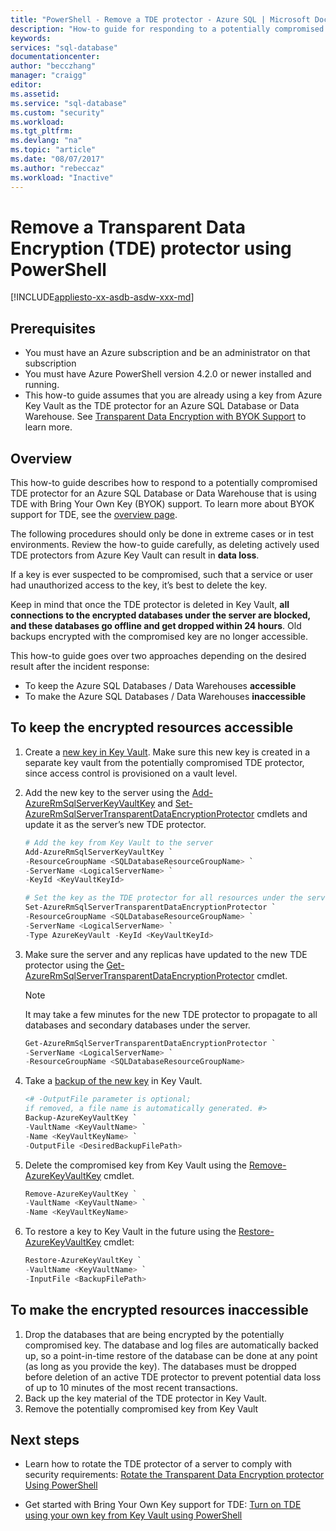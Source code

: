 ```yaml
---
title: "PowerShell - Remove a TDE protector - Azure SQL | Microsoft Docs"
description: "How-to guide for responding to a potentially compromised TDE protector for an Azure SQL Database or Data Warehouse using TDE with Bring YOur Own Key (BYOK) support."
keywords:
services: "sql-database"
documentationcenter:
author: "becczhang"
manager: "craigg"
editor:
ms.assetid:
ms.service: "sql-database"
ms.custom: "security"
ms.workload:
ms.tgt_pltfrm:
ms.devlang: "na"
ms.topic: "article"
ms.date: "08/07/2017"
ms.author: "rebeccaz"
ms.workload: "Inactive"
---
```

# Remove a Transparent Data Encryption (TDE) protector using PowerShell
[!INCLUDE[appliesto-xx-asdb-asdw-xxx-md](../../../includes/appliesto-xx-asdb-asdw-xxx-md.md)]

## Prerequisites
- You must have an Azure subscription and be an administrator on that subscription
- You must have Azure PowerShell version 4.2.0 or newer installed and running. 
- This how-to guide assumes that you are already using a key from Azure Key Vault as the TDE protector for an Azure SQL Database or Data Warehouse. See [Transparent Data Encryption with BYOK Support](transparent-data-encryption-byok-azure-sql.md) to learn more.

## Overview
This how-to guide describes how to respond to a potentially compromised TDE protector for an Azure SQL Database or Data Warehouse that is using TDE with Bring Your Own Key (BYOK) support. To learn more about BYOK support for TDE, see the [overview page](transparent-data-encryption-byok-azure-sql.md). 

The following procedures should only be done in extreme cases or in test environments. Review the how-to guide carefully, as deleting actively used TDE protectors from Azure Key Vault can result in **data loss**. 

If a key is ever suspected to be compromised, such that a service or user had unauthorized access to the key, it’s best to delete the key.

Keep in mind that once the TDE protector is deleted in Key Vault, **all connections to the encrypted databases under the server are blocked, and these databases go offline and get dropped within 24 hours**. Old backups encrypted with the compromised key are no longer accessible.

This how-to guide goes over two approaches depending on the desired result after the incident response:
- To keep the Azure SQL Databases / Data Warehouses **accessible**
- To make the Azure SQL Databases / Data Warehouses **inaccessible**

## To keep the encrypted resources accessible
1. Create a [new key in Key Vault](https://docs.microsoft.com/powershell/module/azurerm.keyvault/add-azurekeyvaultkey?view=azurermps-4.1.0). Make sure this new key is created in a separate key vault from the potentially compromised TDE protector, since access control is provisioned on a vault level. 
2. Add the new key to the server using the [Add-AzureRmSqlServerKeyVaultKey](/powershell/module/azurerm.sql/add-azurermsqlserverkeyvaultkey) and [Set-AzureRmSqlServerTransparentDataEncryptionProtector](/powershell/module/azurerm.sql/set-azurermsqlservertransparentdataencryptionprotector) cmdlets and update it as the server’s new TDE protector.

   ```powershell
   # Add the key from Key Vault to the server  
   Add-AzureRmSqlServerKeyVaultKey `
   -ResourceGroupName <SQLDatabaseResourceGroupName> `
   -ServerName <LogicalServerName> `
   -KeyId <KeyVaultKeyId>
   
   # Set the key as the TDE protector for all resources under the server
   Set-AzureRmSqlServerTransparentDataEncryptionProtector `
   -ResourceGroupName <SQLDatabaseResourceGroupName> `
   -ServerName <LogicalServerName> `
   -Type AzureKeyVault -KeyId <KeyVaultKeyId> 
   ```

3. Make sure the server and any replicas have updated to the new TDE protector using the [Get-AzureRmSqlServerTransparentDataEncryptionProtector](/powershell/module/azurerm.sql/get-azurermsqlservertransparentdataencryptionprotector) cmdlet. 

   >[!NOTE]
   > It may take a few minutes for the new TDE protector to propagate to all databases and secondary databases under the server.
   >

   ```powershell
   Get-AzureRmSqlServerTransparentDataEncryptionProtector `
   -ServerName <LogicalServerName> `
   -ResourceGroupName <SQLDatabaseResourceGroupName>
   ```

4. Take a [backup of the new key](/powershell/module/azurerm.keyvault/backup-azurekeyvaultkey) in Key Vault.

   ```powershell
   <# -OutputFile parameter is optional; 
   if removed, a file name is automatically generated. #>
   Backup-AzureKeyVaultKey `
   -VaultName <KeyVaultName> `
   -Name <KeyVaultKeyName> `
   -OutputFile <DesiredBackupFilePath>
   ```
 
5. Delete the compromised key from Key Vault using the [Remove-AzureKeyVaultKey](/powershell/module/azurerm.keyvault/remove-azurekeyvaultkey) cmdlet. 

   ```powershell
   Remove-AzureKeyVaultKey `
   -VaultName <KeyVaultName> `
   -Name <KeyVaultKeyName>
   ```
 
6. To restore a key to Key Vault in the future using the [Restore-AzureKeyVaultKey](/powershell/module/azurerm.keyvault/restore-azurekeyvaultkey) cmdlet:
   ```powershell
   Restore-AzureKeyVaultKey `
   -VaultName <KeyVaultName> `
   -InputFile <BackupFilePath>
   ```
 
## To make the encrypted resources inaccessible
1. Drop the databases that are being encrypted by the potentially compromised key.
The database and log files are automatically backed up, so a point-in-time restore of the database can be done at any point (as long as you provide the key). The databases must be dropped before deletion of an active TDE protector to prevent potential data loss of up to 10 minutes of the most recent transactions. 
2. Back up the key material of the TDE protector in Key Vault.
3. Remove the potentially compromised key from Key Vault

## Next steps

- Learn how to rotate the TDE protector of a server to comply with security requirements: [Rotate the Transparent Data Encryption protector Using PowerShell](transparent-data-encryption-byok-azure-sql-key-rotation.md)

- Get started with Bring Your Own Key support for TDE: [Turn on TDE using your own key from Key Vault using PowerShell](transparent-data-encryption-byok-azure-sql-configure.md)
